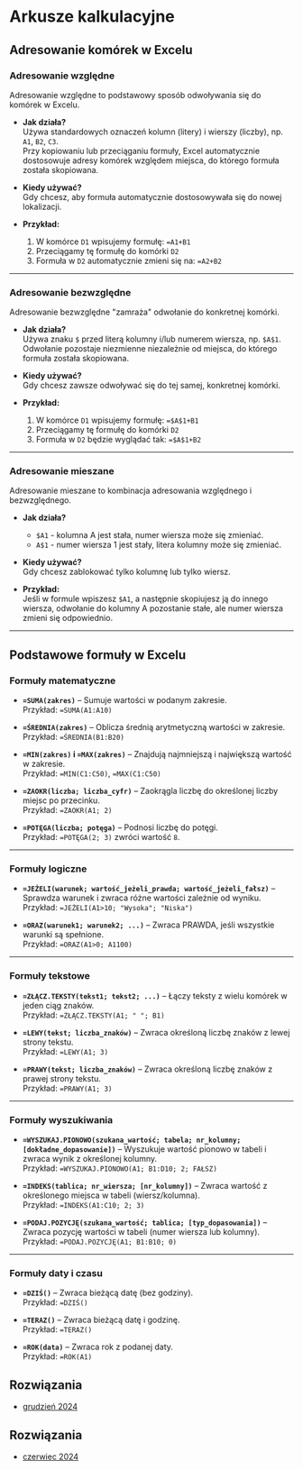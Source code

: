# Arkusze kalkulacyjne 
## Adresowanie komórek w Excelu

### Adresowanie względne

Adresowanie względne to podstawowy sposób odwoływania się do komórek w Excelu. 

- **Jak działa?**  
  Używa standardowych oznaczeń kolumn (litery) i wierszy (liczby), np. `A1`, `B2`, `C3`.  
  Przy kopiowaniu lub przeciąganiu formuły, Excel automatycznie dostosowuje adresy komórek względem miejsca, do którego formuła została skopiowana.

- **Kiedy używać?**  
  Gdy chcesz, aby formuła automatycznie dostosowywała się do nowej lokalizacji.

- **Przykład:**  
  1. W komórce `D1` wpisujemy formułę: `=A1+B1`
  2. Przeciągamy tę formułę do komórki `D2`
  3. Formuła w `D2` automatycznie zmieni się na: `=A2+B2`

---

### Adresowanie bezwzględne

Adresowanie bezwzględne "zamraża" odwołanie do konkretnej komórki.

- **Jak działa?**  
  Używa znaku `$` przed literą kolumny i/lub numerem wiersza, np. `$A$1`.  
  Odwołanie pozostaje niezmienne niezależnie od miejsca, do którego formuła została skopiowana.

- **Kiedy używać?**  
  Gdy chcesz zawsze odwoływać się do tej samej, konkretnej komórki.

- **Przykład:**  
  1. W komórce `D1` wpisujemy formułę: `=$A$1+B1`
  2. Przeciągamy tę formułę do komórki `D2`
  3. Formuła w `D2` będzie wyglądać tak: `=$A$1+B2`

---

### Adresowanie mieszane

Adresowanie mieszane to kombinacja adresowania względnego i bezwzględnego.

- **Jak działa?**  
  - `$A1` - kolumna A jest stała, numer wiersza może się zmieniać.
  - `A$1` - numer wiersza 1 jest stały, litera kolumny może się zmieniać.

- **Kiedy używać?**  
  Gdy chcesz zablokować tylko kolumnę lub tylko wiersz.

- **Przykład:**  
  Jeśli w formule wpiszesz `$A1`, a następnie skopiujesz ją do innego wiersza, odwołanie do kolumny A pozostanie stałe, ale numer wiersza zmieni się odpowiednio.

---

## Podstawowe formuły w Excelu

### Formuły matematyczne

- **`=SUMA(zakres)`** – Sumuje wartości w podanym zakresie.  
  Przykład: `=SUMA(A1:A10)`  

- **`=ŚREDNIA(zakres)`** – Oblicza średnią arytmetyczną wartości w zakresie.  
  Przykład: `=ŚREDNIA(B1:B20)`  

- **`=MIN(zakres)` i `=MAX(zakres)`** – Znajdują najmniejszą i największą wartość w zakresie.  
  Przykład: `=MIN(C1:C50)`, `=MAX(C1:C50)`  

- **`=ZAOKR(liczba; liczba_cyfr)`** – Zaokrągla liczbę do określonej liczby miejsc po przecinku.  
  Przykład: `=ZAOKR(A1; 2)`  

- **`=POTĘGA(liczba; potęga)`** – Podnosi liczbę do potęgi.  
  Przykład: `=POTĘGA(2; 3)` zwróci wartość `8`.

---

### Formuły logiczne

- **`=JEŻELI(warunek; wartość_jeżeli_prawda; wartość_jeżeli_fałsz)`** – Sprawdza warunek i zwraca różne wartości zależnie od wyniku.  
  Przykład: `=JEŻELI(A1>10; "Wysoka"; "Niska")`

- **`=ORAZ(warunek1; warunek2; ...)`** – Zwraca PRAWDA, jeśli wszystkie warunki są spełnione.  
  Przykład: `=ORAZ(A1>0; A1100)`

---

### Formuły tekstowe

- **`=ZŁĄCZ.TEKSTY(tekst1; tekst2; ...)`** – Łączy teksty z wielu komórek w jeden ciąg znaków.  
  Przykład: `=ZŁĄCZ.TEKSTY(A1; " "; B1)`  

- **`=LEWY(tekst; liczba_znaków)`** – Zwraca określoną liczbę znaków z lewej strony tekstu.  
  Przykład: `=LEWY(A1; 3)`  

- **`=PRAWY(tekst; liczba_znaków)`** – Zwraca określoną liczbę znaków z prawej strony tekstu.  
  Przykład: `=PRAWY(A1; 3)`

---

### Formuły wyszukiwania

- **`=WYSZUKAJ.PIONOWO(szukana_wartość; tabela; nr_kolumny; [dokładne_dopasowanie])`** – Wyszukuje wartość pionowo w tabeli i zwraca wynik z określonej kolumny.  
  Przykład: `=WYSZUKAJ.PIONOWO(A1; B1:D10; 2; FAŁSZ)`

- **`=INDEKS(tablica; nr_wiersza; [nr_kolumny])`** – Zwraca wartość z określonego miejsca w tabeli (wiersz/kolumna).  
  Przykład: `=INDEKS(A1:C10; 2; 3)`

- **`=PODAJ.POZYCJĘ(szukana_wartość; tablica; [typ_dopasowania])`** – Zwraca pozycję wartości w tabeli (numer wiersza lub kolumny).  
  Przykład: `=PODAJ.POZYCJĘ(A1; B1:B10; 0)`

---

### Formuły daty i czasu

- **`=DZIŚ()`** – Zwraca bieżącą datę (bez godziny).  
  Przykład: `=DZIŚ()`  

- **`=TERAZ()`** – Zwraca bieżącą datę i godzinę.  
  Przykład: `=TERAZ()`  

- **`=ROK(data)`** – Zwraca rok z podanej daty.  
  Przykład: `=ROK(A1)`

## Rozwiązania
- [grudzień 2024](https://github.com/Kajkitsu/maturaarkusze/blob/master/12_2024/README.md)

## Rozwiązania
- [czerwiec 2024](https://github.com/Kajkitsu/maturaarkusze/blob/master/06_2024/README.md)
